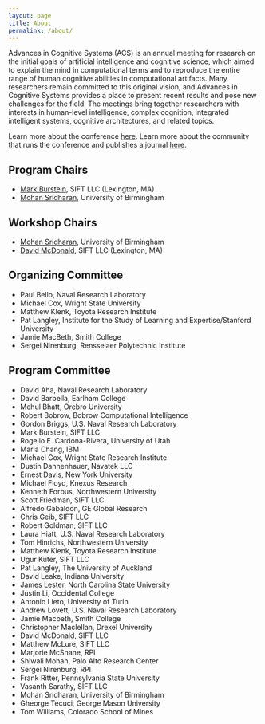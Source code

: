 ```yaml
---
layout: page
title: About
permalink: /about/
---
```


Advances in Cognitive Systems (ACS) is an annual meeting for research on the initial goals of artificial intelligence and cognitive science, which aimed to explain the mind in computational terms and to reproduce the entire range of human cognitive abilities in computational artifacts. Many researchers remain committed to this original vision, and Advances in Cognitive Systems provides a place to present recent results and pose new challenges for the field. The meetings bring together researchers with interests in human-level intelligence, complex cognition, integrated intelligent systems, cognitive architectures, and related topics. 

Learn more about the conference [here](http://www.cogsys.org/conference/2021/). Learn more about the community that runs the conference and publishes a journal [here](http://cogsys.org/).

## Program Chairs

- [Mark Burstein](http://www.bursteins.net/mark/), SIFT LLC (Lexington, MA)
- [Mohan Sridharan](https://www.birmingham.ac.uk/staff/profiles/computer-science/sridharan-mohan.aspx),
University of Birmingham


## Workshop Chairs

- [Mohan Sridharan](https://www.birmingham.ac.uk/staff/profiles/computer-science/sridharan-mohan.aspx),
University of Birmingham
- [David McDonald](http://www.ddmcdonald.com/),
  SIFT LLC (Lexington, MA)

## Organizing Committee

- Paul Bello, Naval Research Laboratory
- Michael Cox, Wright State University
- Matthew Klenk, Toyota Research Institute
- Pat Langley, Institute for the Study of Learning and Expertise/Stanford University
- Jamie MacBeth, Smith College
- Sergei Nirenburg, Rensselaer Polytechnic Institute

## Program Committee
- David Aha, Naval Research Laboratory
- David Barbella, Earlham College
- Mehul Bhatt, Örebro University
- Robert Bobrow, Bobrow Computational Intelligence
- Gordon Briggs, U.S. Naval Research Laboratory
- Mark Burstein, SIFT LLC
- Rogelio E. Cardona-Rivera, University of Utah
- Maria Chang, IBM
- Michael Cox, Wright State Research Institute
- Dustin Dannenhauer, Navatek LLC
- Ernest Davis, New York University
- Michael Floyd, Knexus Research
- Kenneth Forbus, Northwestern University
- Scott Friedman, SIFT LLC
- Alfredo Gabaldon, GE Global Research
- Chris Geib, SIFT LLC
- Robert Goldman, SIFT LLC
- Laura Hiatt, U.S. Naval Research Laboratory
- Tom Hinrichs, Northwestern University
- Matthew Klenk, Toyota Research Institute
- Ugur Kuter, SIFT LLC
- Pat Langley, The University of Auckland
- David Leake, Indiana University
- James Lester, North Carolina State University
- Justin Li, Occidental College
- Antonio Lieto, University of Turin
- Andrew Lovett, U.S. Naval Research Laboratory
- Jamie Macbeth, Smith College
- Christopher Maclellan, Drexel University
- David McDonald, SIFT LLC
- Matthew McLure, SIFT LLC
- Marjorie McShane, RPI
- Shiwali Mohan, Palo Alto Research Center
- Sergei Nirenburg, RPI
- Frank Ritter, Pennsylvania State University
- Vasanth Sarathy, SIFT LLC
- Mohan Sridharan, University of Birmingham
- Gheorge Tecuci, George Mason University
- Tom Williams, Colorado School of Mines
